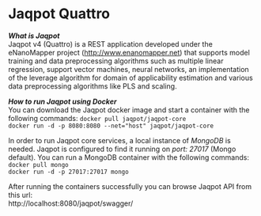 # Jaqpot Quattro

***What is Jaqpot***  
Jaqpot v4 (Quattro) is a REST application developed under the eNanoMapper project (http://www.enanomapper.net) that supports model training and data preprocessing algorithms such as multiple linear regression, support vector machines, neural networks, an implementation of the leverage algorithm for domain of applicability estimation and various data preprocessing algorithms like PLS and scaling.

***How to run Jaqpot using Docker***  
You can download the Jaqpot docker image and start a container with the following commands:
`docker pull jaqpot/jaqpot-core`  
`docker run -d -p 8080:8080 --net="host" jaqpot/jaqpot-core`

In order to run Jaqpot core services, a local instance of *MongoDB* is needed. 
Jaqpot is configured to find it running on *port: 27017* (Mongo default).
You can run a MongoDB container with the following commands:  
`docker pull mongo`  
`docker run -d -p 27017:27017 mongo`

After running the containers successfully you can browse Jaqpot API from this url:  
http://localhost:8080/jaqpot/swagger/
